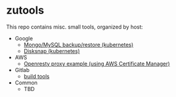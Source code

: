 # zutools
This repo contains misc. small tools, organized by host:

* Google
	* [Mongo/MySQL backup/restore (kubernetes)](https://github.com/zulily/zutools/tree/master/google/backup_restore)
	* [Disksnap (kubernetes)](https://github.com/zulily/zutools/tree/master/google/disksnap)
* AWS
	* [Openresty proxy example (using AWS Certificate Manager)](https://github.com/zulily/zutools/tree/master/aws/openresty-awscert-proxy)
* Gitlab
	* [build tools](./gitlab)
* Common
	* TBD


